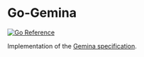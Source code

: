 # Go-Gemina

[![Go Reference](https://pkg.go.dev/badge/github.com/andreas19/go-gemina/gemina.svg)](https://pkg.go.dev/github.com/andreas19/go-gemina/gemina)

Implementation of the [Gemina specification](https://github.com/andreas19/gemina-spec).

